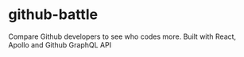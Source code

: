 # github-battle
Compare Github developers to see who codes more. Built with React, Apollo and Github GraphQL API

